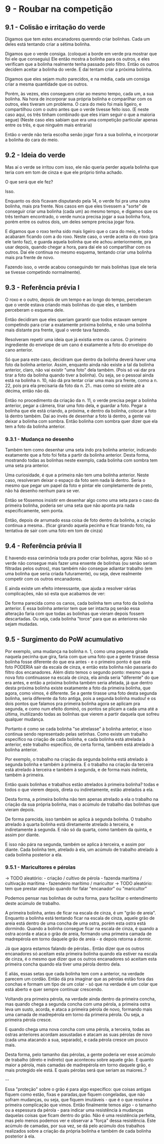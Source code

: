 # 9 - Roubar na competição

## 9.1 - Colisão e irritação do verde

Digamos que tem estes encanadores querendo criar bolinhas.
Cada um deles está tentando criar a sétima bolinha.

Digamos que o verde consiga. (coloquei a borde em verde pra mostrar que foi ele que conseguiu)
Ele então mostra a bolinha para os outros, e eles verificam que a bolinha realmente tenha passado pelo filtro. 
Então os outros decidem aceitar a bolinha do verde.
E daí tentam criar a próxima bolinha.

Digamos que eles sejam muito parecidos, e na média, cada um consiga criar a mesma quantidade que os outros.

Porém, às vezes, eles conseguem criar ao mesmo tempo, cada um, a sua bolinha.
Na hora de incorporar sua própria bolinha e comparilhar com os outros, eles tiveram um problema.
O cara do meio foi mais ligeiro, e compartilhou com o outro antes que o verde tivesse feito isso.
(E neste caso aqui, os três tinham combinado que eles iriam seguir o que a maioria segue)
(Neste caso eles sabiam que era uma competição particular apenas entre os três, e que ninguém mais entraria)

Então o verde não teria escolha senão jogar fora a sua bolinha, e incorporar a bolinha do cara do meio.


## 9.2 - Ideia do verde

Mas aí o verde se irritou com isso, ele não queria perder aquela bolinha que teria com em tom de cinza e que ele próprio tinha achado.

O que será que ele fez?

Isso.

Enquanto os dois ficavam disputando pela 14, o verde foi pra uma outra bolinha, mais pra frente.
Nos casos em que eles tivessem a "sorte" de conseguir criar uma bolinha (cada um) ao mesmo tempo, e digamos que os três tenham encontrado, o verde nunca precisa jogar a sua bolinha fora, porém entre os outros dois, um deles sempre precisa jogar fora.

E digamos que o roxo tenha sido mais ligeiro que o cara do meio, e todos acabaram ficando com a do roxo.
Neste caso, o verde aceita o do roxo (pra ele tanto faz), e guarda aquela bolinha que ele achou anteriormente, pra usar depois, quando chegar a hora, para daí ele só compartilhar com os outros.
Daí ele continua no mesmo esquema, tentando criar uma bolinha mais pra frente de novo.

Fazendo isso, o verde acabou conseguindo ter mais bolinhas (que ele teria se tivesse competindo normalmente).

## 9.3 - Referência prévia I


O roxo e o outro, depois de um tempo e ao longo do tempo, perceberam que o verde estava criando mais bolinhas do que eles, e também perceberam o esquema dele.

Então decidiram que eles queriam garantir que todos estavam sempre competindo para criar a exatamente próxima bolinha, e não uma bolinha mais distante pra frente, igual o verde tava fazendo.

Resolveram repetir uma ideia que já existia entre os canos.
O primeiro ingrediente do envelope de um cano é exatamente a foto do envelope do cano anterior.

Só que para este caso, decidiram que dentro da bolinha deverá haver uma foto da bolinha anterior.
Assim, enquanto ainda não existe a tal da bolinha anterior, claro, não vai existir "uma foto" dela também. (Pois só vai dar pra tirar a foto da bolinha quando tiver a bolinha).
Ou seja, se o pessoal ainda está na bolinha n. 10, não dá pra tentar criar uma mais pra frente, como a n. 22, pois pra ela precisaria da foto da n. 21.. mas como só existe até a décima, então não dá.


Então no procedimento da criação da n. 11, o verde precisa pegar a bolinha anterior, pegar a câmera, tirar uma foto dela, e guardar a foto. Pegar a bolinha que ele está criando, a próxima, e dentro da bolinha, colocar a foto lá dentro também. Daí ao invés de desenhar a foto lá dentro, a gente vai deixar a bolinha com sombra. Então bolinha com sombra quer dizer que ela tem a foto da bolinha anterior.

### 9.3.1 - Mudança no desenho


Também tem como desenhar uma seta indo pra bolinha anterior, indicando exatamente que a foto foi feita a partir da bolinha anterior.
Desta forma, mostrando todas as bolinhas neste exemplo, cada bolinha com sombra tem uma seta pra anterior.

Uma curiosidade, é que a primeira não tem uma bolinha anterior. Neste caso, resolveram deixar o espaço da foto sem nada lá dentro. Seria o mesmo que pegar um papel da foto e pintar ele completamente de preto, não há desenho nenhum para se ver.

Então se fôssemos insistir em desenhar algo como uma seta para o caso da primeira bolinha, poderia ser uma seta que não aponta pra nada especificamente, sem ponta.

Então, depois de arrumado essa coisa de foto dentro da bolinha, a criação continua a mesma.. 
(ficar girando aquela pecinha e ficar tirando foto, na tentativa de sair com uma foto em tom de cinza)


## 9.4 - Referência prévia II

E havendo essa cerimônia toda pra poder criar bolinhas, agora:
Não só o verde não consegue mais fazer uma enxente de bolinhas (ou senão seriam filtradas pelos outros),
mas também não consegue adiantar trabalho (em uma bolinha que seria criada futuramente), ou seja,
deve realmente competir com os outros encanadores.

E ainda existe um efeito interessante, que ajuda a resolver várias complicações, não só esta que acabamos de ver:

De forma parecida como os canos, cada bolinha tem uma foto da bolinha anterior. E essa bolinha anterior tem que ser intacta pq senão essa alteração faria com que todas as bolinhas que vieram depois fossem descartadas. Ou seja, cada bolinha "torce" para que as anteriores não sejam mudadas.


## 9.5 - Surgimento do PoW acumulativo

Por exemplo, uma mudança na bolinha n. 1, como uma pequena girada naquela pecinha que gira, faria com que uma foto que a gente tirasse dessa bolinha fosse diferente do que era antes - e o primeiro ponto é que esta foto PODERIA sair da escala de cinza, e então esta bolinha não passaria do filtro dos encanadores. Além disto temos o segundo ponto: mesmo que a nova foto continuasse na escala de cinza, ela ainda seria "diferente" do que era antes, e então a próxima bolinha também seria afetada, já que dentro desta próxima bolinha existe exatamente a foto da primeira bolinha, que agora, como vimos, é diferente. Se a gente tirasse uma foto desta segunda bolinha, seria diferente da foto antiga, pois a segunda bolinha mudou! e os dois pontos que falamos pra primeira bolinha agora se aplicam pra segunda, e como num efeito dominó, os pontos se plicam a cada uma até a última, inutilizando todas as bolinhas que vierem a partir daquela que sofreu qualquer mudança.

Portanto é como se cada bolinha "se atrelasse" à bolinha anterior, e isso continua sendo representado pelas setinhas. Como existe um trabalho específico na criação de cada bolinha, e cada bolinha está atrelada à anterior, este trabalho específico, de certa forma, também está atrelado à bolinha anterior.

Por exemplo, o trabalho na criação da segunda bolinha está atrelado à segunda bolinha e também à primeira.
E o trabalho na criação da terceira está atrelado à terceira e também à segunda, e de forma mais indireta, também à primeira.

Então quais bolinhas e trabalhos estão atrelados à primeira bolinha? todas e todos o que vierem depois, direta ou indiretamente, estão atrelados a ela.

Desta forma, a primeira bolinha não tem apenas atrelado a ela o trabalho na criação da sua própria bolinha, mas o acúmulo de trabalho das bolinhas que vieram depois.

De forma parecida, isso também se aplica à segunda bolinha. O trabalho atrelado à quarta bolinha está diretamente atrelado à terceira, e indiretamente à segunda. E não só da quarta, como também da quinta, e assim por diante.

E isso não pára na segunda, também se aplica à terceira, e assim por diante.
Cada bolinha tem, atrelado à ela, um acúmulo de trabalho atrelado à cada bolinha posterior a ela.

### 9.5.1 - Maricultores e pérolas

-> TODO aleatório: 
    - criação / cultivo de pérola 
    - fazenda marítima / cultivação marítima 
    - fazendeiro marítimo / maricultor
-> TODO aleatório: tem que prestar atenção quando for falar "encanador" ou "maricultor"

Podemos pensar nas bolinhas de outra forma, para facilitar o entendimento deste acúmulo de trabalho.

A primeira bolinha, antes de ficar na escala de cinza, é um "grão de areia".
Enquanto a bolinha está tentando ficar na escala de cinza, aquele grão de areia está dentro de uma concha de uma ostra, porém esta ostra está dormindo.
Quando a bolinha consegue ficar na escala de cinza, é quando a ostra acorda e ataca o grão de areia, formando uma primeira camada de madrepérola em torno daquele grão de areia - e depois retorna a dormir.

Já que agora estamos falando de pérolas..
Então dizer que os outros encanadores só aceitam esta primeira bolinha quando ela estiver na escala de cinza, 
é o mesmo que dizer que os outros encanadores só aceitam esta primeira concha quando ela tiver uma pérola dentro dela.

E aliás,
essas setas que cada bolinha tem com a anterior, na verdade parecem um cordão. 
Então dá pra imaginar que as pérolas estão fora das conchas e formam um tipo de um colar - só que na verdade é um colar que está aberto e quer sempre continuar crescendo.

Voltando pra primeira pérola, na verdade ainda dentro da primeira concha,
mas quando chega a segunda concha com uma pérola, a primeira ostra leva um susto, acorda, e ataca a primeira pérola de novo, formando mais uma camada de madrepérola em torno da primeira pérola. 
Ou seja, a primeira pérola cresce.

E quando chega uma nova concha com uma pérola, a terceira, todas as ostras anteriores acordam assustadas e atacam as suas pérolas de novo (cada uma atacando a sua, separado), e cada pérola cresce um pouco mais.

Desta forma, pelo tamanho das pérolas, a gente poderia ver esse acúmulo de trabalho (direto e indireto) que aconteceu sobre aquele grão. E quanto maior a pérola, mais camadas de madrepérola em torno daquele grão, e mais protegido ele está.
E quais pérolas será que seriam as maiores..?

--

Essa "proteção" sobre o grão é para algo específico: que coisas antigas fiquem como estão, fixas e paradas,que fiquem congeladas, que não sofram mudanças, ou seja, que fiquem imutáveis - que é o que resolve a primeira complicação que vimos.
Então finalmente temos algo - o tamanho ou a espessura da pérola - para indicar uma resistência à mudanças daquelas coisas que ficam dentro do grão. Não é uma resistência perfeita, mas pelo menos podemos ver e observar a "força" dessa resistência. Este acúmulo de camadas, por sua vez, se dá pelo acúmulo dos trabalhos realizados sobre a criação da própria bolinha e também de cada bolinha posterior à ela.
